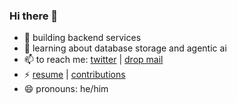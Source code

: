 ### Hi there 👋

- 🔭 building backend services
- 🌱 learning about database storage and agentic ai
- 📫 to reach me: [twitter](https://twitter.com/kousik_mitter) | <a href="mailto:kousikmitra12@gmail.com">drop mail</a>
- ⚡ [resume](https://docs.google.com/document/d/e/2PACX-1vTsr0vpPrxHTgxwXGyOdNgSnufh2Pgdum9iEs_XzRACad1meQiLLXG9ZM8qk3W6RxffTjtFqRhkRLHw/pub) | [contributions](https://github.com/pulls?q=is%3Apr+author%3Akousikmitra+archived%3Afalse+is%3Amerged+sort%3Areactions-heart-desc+user%3Acli+user%3Agrafana)
- 😄 pronouns: he/him
